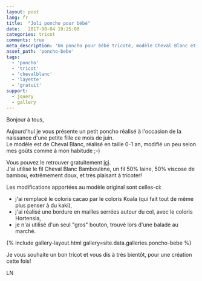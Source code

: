 ```yaml
---
layout: post
lang: fr
title:  "Joli poncho pour bébé"
date:   2017-08-04 19:25:00
categories: tricot
comments: true
meta_description: 'Un poncho pour bébé tricoté, modèle Cheval Blanc et laine Bamboulène'
asset_path: 'poncho-bebe'
tags:
  - 'poncho'
  - 'tricot'
  - 'chevalblanc'
  - 'layette'
  - 'gratuit'
support:
  - jquery
  - gallery
---
```


Bonjour à tous,

Aujourd'hui je vous présente un petit poncho réalisé à l'occasion de la naissance d'une petite fille ce mois de juin.  
Le modèle est de Cheval Blanc, réalisé en taille 0-1 an, modifié un peu selon mes goûts comme à mon habitude ;-)

Vous pouvez le retrouver gratuitement [ici](http://www.laines-cheval-blanc.com/fr/modele-tricot/557-modele-poncho-cb19-27-patron-tricot-gratuit.html).  
J'ai utilisé le fil Cheval Blanc Bamboulène, un fil 50% laine, 50% viscose de bambou, extrêmement doux, et très plaisant à tricoter!

Les modifications apportées au modèle original sont celles-ci:

* j'ai remplacé le coloris cacao par le coloris Koala (qui fait tout de même plus penser à du kaki),
* j'ai réalisé une bordure en mailles serrées autour du col, avec le coloris Hortensia,
* je n'ai utilisé d'un seul "gros" bouton, trouvé lors d'une balade au marché.

{% include gallery-layout.html gallery=site.data.galleries.poncho-bebe %}

Je vous souhaite un bon tricot et vous dis à très bientôt, pour une création cette fois!

LN
